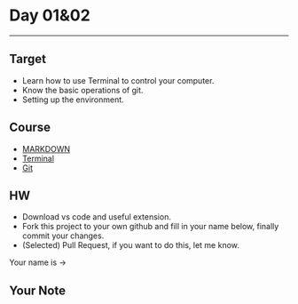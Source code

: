 # Day 01&02

---

## Target

- Learn how to use Terminal to control your computer.
- Know the basic operations of git.
- Setting up the environment.

## Course

- [MARKDOWN](https://medium.com/@mdzeng/%E5%AF%AB%E4%BD%9C-%E7%AD%86%E8%A8%98%E7%A5%9E%E5%99%A8markdown-%E7%9C%9F%E5%B8%8C%E6%9C%9B%E6%88%91%E5%AD%B8%E7%94%9F%E6%99%82%E6%9C%9F%E5%B0%B1%E6%87%82-26becb160f6e)
- [Terminal](< https://www.youtube.com/watch?v=MBBWVgE0ewk&list=PL6gx4Cwl9DGDV6SnbINlVUd0o2xT4JbMu >)
- [Git](<https://www.youtube.com/watch?v=RGOj5yH7evk >)

## HW

- Download vs code and useful extension.
- Fork this project to your own github and fill in your name below, finally commit your changes.
- (Selected) Pull Request, if you want to do this, let me know.

Your name is ->

## Your Note
